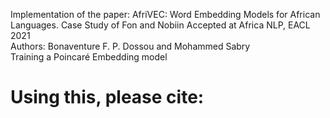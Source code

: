 Implementation of the paper: AfriVEC: Word Embedding Models for African Languages. Case Study of Fon and Nobiin
Accepted at Africa NLP, EACL 2021                                                                                
Authors: Bonaventure F. P. Dossou and Mohammed Sabry                                                           
Training a Poincaré Embedding model                                                                            

# Using this, please cite: 
